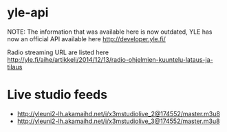 yle-api
=======


NOTE:
The information that was available here is now outdated, YLE has now an official API available here http://developer.yle.fi/

Radio streaming URL are listed here http://yle.fi/aihe/artikkeli/2014/12/13/radio-ohjelmien-kuuntelu-lataus-ja-tilaus

Live studio feeds
=================
* http://yleuni2-lh.akamaihd.net/i/x3mstudiolive_2@174552/master.m3u8
* http://yleuni2-lh.akamaihd.net/i/x3mstudiolive_3@174552/master.m3u8

